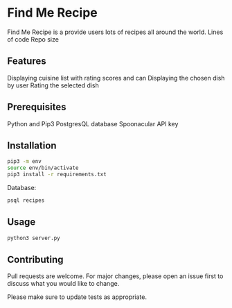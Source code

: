# Find Me Recipe

Find Me Recipe is a provide users lots of recipes all around the world.
Lines of code Repo size
## Features
Displaying cuisine list with rating scores and can 
Displaying the chosen dish by user
Rating the selected dish


## Prerequisites
Python and Pip3
PostgresQL database 
Spoonacular API key

## Installation

```bash
pip3 -m env
source env/bin/activate
pip3 install -r requirements.txt
```
Database:
```bash
psql recipes
```
## Usage

```bash
python3 server.py
```

## Contributing
Pull requests are welcome. For major changes, please open an issue first to discuss what you would like to change.

Please make sure to update tests as appropriate.


